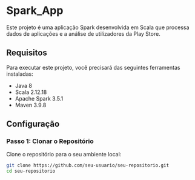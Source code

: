 # Spark_App

Este projeto é uma aplicação Spark desenvolvida em Scala que processa dados de aplicações e a análise de utilizadores da Play Store.

## Requisitos

Para executar este projeto, você precisará das seguintes ferramentas instaladas:

- Java 8
- Scala 2.12.18
- Apache Spark 3.5.1
- Maven 3.9.8

## Configuração

### Passo 1: Clonar o Repositório

Clone o repositório para o seu ambiente local:

```sh
git clone https://github.com/seu-usuario/seu-repositorio.git
cd seu-repositorio

